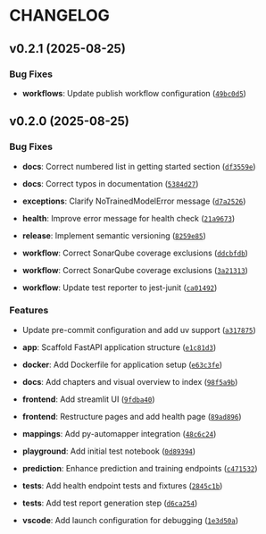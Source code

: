 # CHANGELOG

<!-- version list -->

## v0.2.1 (2025-08-25)

### Bug Fixes

- **workflows**: Update publish workflow configuration
  ([`49bc0d5`](https://github.com/ELC/fastapi-production-template/commit/49bc0d515cc30f207c618059431ba23240778a6b))


## v0.2.0 (2025-08-25)

### Bug Fixes

- **docs**: Correct numbered list in getting started section
  ([`df3559e`](https://github.com/ELC/fastapi-production-template/commit/df3559e976c3beedd95a7d46594ff565bda36d2f))

- **docs**: Correct typos in documentation
  ([`5384d27`](https://github.com/ELC/fastapi-production-template/commit/5384d27e5eeb337be7fbe4f0062cede80760b8df))

- **exceptions**: Clarify NoTrainedModelError message
  ([`d7a2526`](https://github.com/ELC/fastapi-production-template/commit/d7a2526676e211aaa593bc845447069d71358f26))

- **health**: Improve error message for health check
  ([`21a9673`](https://github.com/ELC/fastapi-production-template/commit/21a96731f092cf4b14ca6c410a0cf0a882cea20c))

- **release**: Implement semantic versioning
  ([`8259e85`](https://github.com/ELC/fastapi-production-template/commit/8259e85b78d99150f6feb365eb47f054f68ca663))

- **workflow**: Correct SonarQube coverage exclusions
  ([`ddcbfdb`](https://github.com/ELC/fastapi-production-template/commit/ddcbfdb08c1b8ce01bd7090d27f98466f46ac875))

- **workflow**: Correct SonarQube coverage exclusions
  ([`3a21313`](https://github.com/ELC/fastapi-production-template/commit/3a21313a6d3ce830f294e7889db435c7f41d480d))

- **workflow**: Update test reporter to jest-junit
  ([`ca01492`](https://github.com/ELC/fastapi-production-template/commit/ca0149236b63c805f99bd35f31cfda490117a44c))

### Features

- Update pre-commit configuration and add uv support
  ([`a317875`](https://github.com/ELC/fastapi-production-template/commit/a317875561c7f3f02df1d4651d790cbe1fbaa048))

- **app**: Scaffold FastAPI application structure
  ([`e1c81d3`](https://github.com/ELC/fastapi-production-template/commit/e1c81d31cbe4f2c82616efaa827d967e3c2c6556))

- **docker**: Add Dockerfile for application setup
  ([`e63c3fe`](https://github.com/ELC/fastapi-production-template/commit/e63c3fef2284510285e3788ca6effd9c16c9a9cb))

- **docs**: Add chapters and visual overview to index
  ([`98f5a9b`](https://github.com/ELC/fastapi-production-template/commit/98f5a9b24c4314afbb58247e87b5e40d3f683285))

- **frontend**: Add streamlit UI
  ([`9fdba40`](https://github.com/ELC/fastapi-production-template/commit/9fdba40c9667387e8a75f23c22dc70ec05871633))

- **frontend**: Restructure pages and add health page
  ([`89ad896`](https://github.com/ELC/fastapi-production-template/commit/89ad896125366b4c28b97171be8056494906ce2a))

- **mappings**: Add py-automapper integration
  ([`48c6c24`](https://github.com/ELC/fastapi-production-template/commit/48c6c24af5e952c7087498a03bd251193bff883e))

- **playground**: Add initial test notebook
  ([`0d89394`](https://github.com/ELC/fastapi-production-template/commit/0d89394d5860f0437ab950fd06b8e1abbb2541e7))

- **prediction**: Enhance prediction and training endpoints
  ([`c471532`](https://github.com/ELC/fastapi-production-template/commit/c471532c06e10195d5166682bfb9104b78bde5c5))

- **tests**: Add health endpoint tests and fixtures
  ([`2845c1b`](https://github.com/ELC/fastapi-production-template/commit/2845c1bac1ada5541564176fb5ae17066b288624))

- **tests**: Add test report generation step
  ([`d6ca254`](https://github.com/ELC/fastapi-production-template/commit/d6ca254c9beedb9e62bbed83fd91aaa184dbc1ba))

- **vscode**: Add launch configuration for debugging
  ([`1e3d50a`](https://github.com/ELC/fastapi-production-template/commit/1e3d50a64f95c91f7014d7139ac8f5ca65893283))
